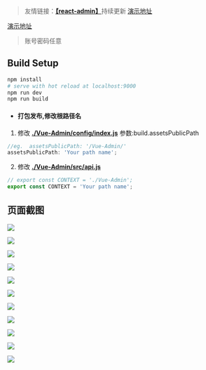 >友情链接：[**【react-admin】**](https://github.com/lanux/react-admin)持续更新 [演示地址](https://lanux.github.io/react-admin/) 

[演示地址](https://lanux.github.io/Vue-Admin/ "Vue-Admin")
>账号密码任意

## Build Setup
``` bash
npm install
# serve with hot reload at localhost:9000
npm run dev
npm run build
```

- #### 打包发布,修改根路径名
1. 修改 **[./Vue-Admin/config/index.js](https://github.com/lanux/Vue-Admin/blob/master/config/index.js)**   参数:build.assetsPublicPath
```javascript
//eg.  assetsPublicPath: '/Vue-Admin/'
assetsPublicPath: 'Your path name';
```
2. 修改 **[./Vue-Admin/src/api.js](https://github.com/lanux/Vue-Admin/blob/master/src/api.js)**
```javascript
// export const CONTEXT = './Vue-Admin';
export const CONTEXT = 'Your path name';
```

## 页面截图

<p><img src="https://raw.githubusercontent.com/lanux/Vue-Admin/master/static/data/login.png" /></p>
<p><img src="https://raw.githubusercontent.com/lanux/Vue-Admin/master/static/img/coll.png" /></p><p>
<img src="https://raw.githubusercontent.com/lanux/Vue-Admin/master/static/data/dash.png" /></p><p>
<img src="https://raw.githubusercontent.com/lanux/Vue-Admin/master/static/data/dash2.png" /></p><p>
<img src="https://raw.githubusercontent.com/lanux/Vue-Admin/master/static/data/menu.png" /></p><p>
<img src="https://raw.githubusercontent.com/lanux/Vue-Admin/master/static/data/menu2.png" /></p><p>
<img src="https://raw.githubusercontent.com/lanux/Vue-Admin/master/static/data/menu5.png" /></p><p>
<img src="https://raw.githubusercontent.com/lanux/Vue-Admin/master/static/data/resource.png" /></p><p>
<img src="https://raw.githubusercontent.com/lanux/Vue-Admin/master/static/data/role.png" /></p><p>
<img src="https://raw.githubusercontent.com/lanux/Vue-Admin/master/static/data/role4.png" /></p><p>
<img src="https://raw.githubusercontent.com/lanux/Vue-Admin/master/static/data/user.png" /></p>
